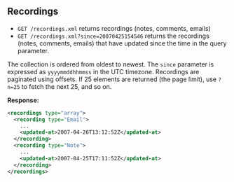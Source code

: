 Recordings
----------

* `GET /recordings.xml` returns recordings (notes, comments, emails)
* `GET /recordings.xml?since=20070425154546` returns the recordings (notes, comments, emails) that have updated since the time in the query parameter.

The collection is ordered from oldest to newest. The `since` parameter is expressed as `yyyymmddhhmmss` in the UTC timezone. Recordings are paginated using offsets. If 25 elements are returned (the page limit), use `?n=25` to fetch the next 25, and so on.

**Response:**

``` xml
<recordings type="array">
  <recording type="Email">
    ...
    <updated-at>2007-04-26T13:12:52Z</updated-at>
  </recording>
  <recording type="Note">
    ...
    <updated-at>2007-04-25T17:11:52Z</updated-at>
  </recording>
</recordings>
```
